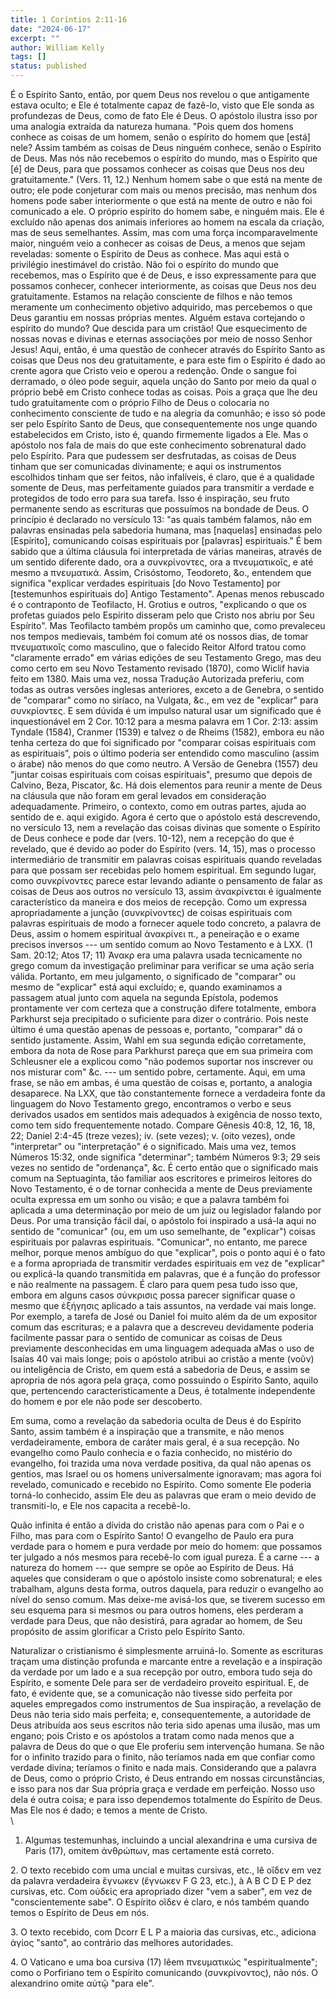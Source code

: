 ```yaml
---
title: 1 Coríntios 2:11-16
date: "2024-06-17"
excerpt: ""
author: William Kelly
tags: []
status: published
---
```


É o Espírito Santo, então, por quem Deus nos revelou o que antigamente
estava oculto; e Ele é totalmente capaz de fazê-lo, visto que Ele sonda
as profundezas de Deus, como de fato Ele é Deus. O apóstolo ilustra isso
por uma analogia extraída da natureza humana. \"Pois quem dos homens
conhece as coisas de um homem, senão o espírito do homem que \[está\]
nele? Assim também as coisas de Deus ninguém conhece, senão o Espírito
de Deus. Mas nós não recebemos o espírito do mundo, mas o Espírito que
\[é\] de Deus, para que possamos conhecer as coisas que Deus nos deu
gratuitamente.\" (Vers. 11, 12.) Nenhum homem sabe o que está na mente
de outro; ele pode conjeturar com mais ou menos precisão, mas nenhum dos
homens pode saber interiormente o que está na mente de outro e não foi
comunicado a ele. O próprio espírito do homem sabe, e ninguém mais. Ele
é excluído não apenas dos animais inferiores ao homem na escala da
criação, mas de seus semelhantes. Assim, mas com uma força
incomparavelmente maior, ninguém veio a conhecer as coisas de Deus, a
menos que sejam reveladas: somente o Espírito de Deus as conhece. Mas
aqui está o privilégio inestimável do cristão. Não foi o espírito do
mundo que recebemos, mas o Espírito que é de Deus, e isso expressamente
para que possamos conhecer, conhecer interiormente, as coisas que Deus
nos deu gratuitamente. Estamos na relação consciente de filhos e não
temos meramente um conhecimento objetivo adquirido, mas percebemos o que
Deus garantiu em nossas próprias mentes. Alguém estava cortejando o
espírito do mundo? Que descida para um cristão! Que esquecimento de
nossas novas e divinas e eternas associações por meio de nosso Senhor
Jesus! Aqui, então, é uma questão de conhecer através do Espírito Santo
as coisas que Deus nos deu gratuitamente, e para este fim o Espírito é
dado ao crente agora que Cristo veio e operou a redenção. Onde o sangue
foi derramado, o óleo pode seguir, aquela unção do Santo por meio da
qual o próprio bebê em Cristo conhece todas as coisas. Pois a graça que
lhe deu tudo gratuitamente com o próprio Filho de Deus o colocaria no
conhecimento consciente de tudo e na alegria da comunhão; e isso só pode
ser pelo Espírito Santo de Deus, que consequentemente nos unge quando
estabelecidos em Cristo, isto é, quando firmemente ligados a Ele. Mas o
apóstolo nos fala de mais do que este conhecimento sobrenatural dado
pelo Espírito. Para que pudessem ser desfrutadas, as coisas de Deus
tinham que ser comunicadas divinamente; e aqui os instrumentos
escolhidos tinham que ser feitos, não infalíveis, é claro, que é a
qualidade somente de Deus, mas perfeitamente guiados para transmitir a
verdade e protegidos de todo erro para sua tarefa. Isso é inspiração,
seu fruto permanente sendo as escrituras que possuímos na bondade de
Deus. O princípio é declarado no versículo 13: \"as quais também
falamos, não em palavras ensinadas pela sabedoria humana, mas
\[naquelas\] ensinadas pelo \[Espírito\], comunicando coisas espirituais
por \[palavras\] espirituais.\" É bem sabido que a última cláusula foi
interpretada de várias maneiras, através de um sentido diferente dado,
ora a συνκρίνοντες, ora a πνευματικοῖς, e até mesmo a πνευματικά. Assim,
Crisóstomo, Teodoreto, &o., entendem que significa \"explicar verdades
espirituais \[do Novo Testamento\] por \[testemunhos espirituais do\]
Antigo Testamento\". Apenas menos rebuscado é o contraponto de
Teofilacto, H. Grotius e outros, \"explicando o que os profetas guiados
pelo Espírito disseram pelo que Cristo nos abriu por Seu Espírito\". Mas
Teofilacto também propôs um caminho que, como prevaleceu nos tempos
medievais, também foi comum até os nossos dias, de tomar πνευματικοῖς
como masculino, que o falecido Reitor Alford tratou como \"claramente
errado\" em várias edições de seu Testamento Grego, mas deu como certo
em seu Novo Testamento revisado (1870), como Wiclif havia feito em 1380.
Mais uma vez, nossa Tradução Autorizada preferiu, com todas as outras
versões inglesas anteriores, exceto a de Genebra, o sentido de
\"comparar\" como no siríaco, na Vulgata, &c., em vez de \"explicar\"
para συνκρίοντες. E sem dúvida é um impulso natural usar um significado
que é inquestionável em 2 Cor. 10:12 para a mesma palavra em 1 Cor.
2:13: assim Tyndale (1584), Cranmer (1539) e talvez o de Rheims (1582),
embora eu não tenha certeza do que foi significado por \"comparar coisas
espirituais com as espirituais\", pois o último poderia ser entendido
como masculino (assim o árabe) não menos do que como neutro. A Versão de
Genebra (1557) deu \"juntar coisas espirituais com coisas espirituais\",
presumo que depois de Calvino, Beza, Piscator, &c. Há dois elementos
para reunir a mente de Deus na cláusula que não foram em geral levados
em consideração adequadamente. Primeiro, o contexto, como em outras
partes, ajuda ao sentido de e. aqui exigido. Agora é certo que o
apóstolo está descrevendo, no versículo 13, nem a revelação das coisas
divinas que somente o Espírito de Deus conhece e pode dar (vers. 10-12),
nem a recepção do que é revelado, que é devido ao poder do Espírito
(vers. 14, 15), mas o processo intermediário de transmitir em palavras
coisas espirituais quando reveladas para que possam ser recebidas pelo
homem espiritual. Em segundo lugar, como συνκρίνοντες parece estar
levando adiante o pensamento de falar as coisas de Deus aos outros no
versículo 13, assim ἀνακρίνεται é igualmente característico da maneira e
dos meios de recepção. Como um expressa apropriadamente a junção
(συνκρίνοντες) de coisas espirituais com palavras espirituais de modo a
fornecer aquele todo concreto, a palavra de Deus, assim o homem
espiritual ἀνακρίνει π., a peneiração e o exame precisos inversos --- um
sentido comum ao Novo Testamento e à LXX. (1 Sam. 20:12; Atos 17; 11)
Ἀνακρ era uma palavra usada tecnicamente no grego comum da investigação
preliminar para verificar se uma ação seria válida. Portanto, em meu
julgamento, o significado de \"comparar\" ou mesmo de \"explicar\" está
aqui excluído; e, quando examinamos a passagem atual junto com aquela na
segunda Epístola, podemos prontamente ver com certeza que a construção
difere totalmente, embora Parkhurst seja precipitado o suficiente para
dizer o contrário. Pois neste último é uma questão apenas de pessoas e,
portanto, \"comparar\" dá o sentido justamente. Assim, Wahl em sua
segunda edição corretamente, embora da nota de Rose para Parkhurst
pareça que em sua primeira com Schleusner ele a explicou como \"não
podemos suportar nos inscrever ou nos misturar com\" &c. --- um sentido
pobre, certamente. Aqui, em uma frase, se não em ambas, é uma questão de
coisas e, portanto, a analogia desaparece. Na LXX, que tão
constantemente fornece a verdadeira fonte da linguagem do Novo
Testamento grego, encontramos o verbo e seus derivados usados em
sentidos mais adequados à exigência de nosso texto, como tem sido
frequentemente notado. Compare Gênesis 40:8, 12, 16, 18, 22; Daniel
2:4-45 (treze vezes); iv. (sete vezes); v. (oito vezes), onde
\"interpretar\" ou \"interpretação\" é o significado. Mais uma vez,
temos Números 15:32, onde significa \"determinar\"; também Números 9:3;
29 seis vezes no sentido de \"ordenança\", &c. É certo então que o
significado mais comum na Septuaginta, tão familiar aos escritores e
primeiros leitores do Novo Testamento, é o de tornar conhecida a mente
de Deus previamente oculta expressa em um sonho ou visão; e que a
palavra também foi aplicada a uma determinação por meio de um juiz ou
legislador falando por Deus. Por uma transição fácil daí, o apóstolo foi
inspirado a usá-la aqui no sentido de \"comunicar\" (ou, em um uso
semelhante, de \"explicar\") coisas espirituais por palavras
espirituais. \"Comunicar\", no entanto, me parece melhor, porque menos
ambíguo do que \"explicar\", pois o ponto aqui é o fato e a forma
apropriada de transmitir verdades espirituais em vez de \"explicar\" ou
explicá-la quando transmitida em palavras, que é a função do professor e
não realmente na passagem. É claro para quem pesa tudo isso que, embora
em alguns casos σύνκρισις possa parecer significar quase o mesmo que
ἐξήγησις aplicado a tais assuntos, na verdade vai mais longe. Por
exemplo, a tarefa de José ou Daniel foi muito além da de um expositor
comum das escrituras; e a palavra que a descreveu devidamente poderia
facilmente passar para o sentido de comunicar as coisas de Deus
previamente desconhecidas em uma linguagem adequada aMas o uso de Isaías
40 vai mais longe; pois o apóstolo atribui ao cristão a mente (νοῦν) ou
inteligência de Cristo, em quem está a sabedoria de Deus, e assim se
apropria de nós agora pela graça, como possuindo o Espírito Santo,
aquilo que, pertencendo caracteristicamente a Deus, é totalmente
independente do homem e por ele não pode ser descoberto.

Em suma, como a revelação da sabedoria oculta de Deus é do Espírito
Santo, assim também é a inspiração que a transmite, e não menos
verdadeiramente, embora de caráter mais geral, é a sua recepção. No
evangelho como Paulo conhecia e o fazia conhecido, no mistério do
evangelho, foi trazida uma nova verdade positiva, da qual não apenas os
gentios, mas Israel ou os homens universalmente ignoravam; mas agora foi
revelado, comunicado e recebido no Espírito. Como somente Ele poderia
torná-lo conhecido, assim Ele deu as palavras que eram o meio devido de
transmiti-lo, e Ele nos capacita a recebê-lo.

Quão infinita é então a dívida do cristão não apenas para com o Pai e o
Filho, mas para com o Espírito Santo! O evangelho de Paulo era pura
verdade para o homem e pura verdade por meio do homem: que possamos ter
julgado a nós mesmos para recebê-lo com igual pureza. É a carne --- a
natureza do homem --- que sempre se opõe ao Espírito de Deus. Há aqueles
que consideram o que o apóstolo insiste como sobrenatural; e eles
trabalham, alguns desta forma, outros daquela, para reduzir o evangelho
ao nível do senso comum. Mas deixe-me avisá-los que, se tiverem sucesso
em seu esquema para si mesmos ou para outros homens, eles perderam a
verdade para Deus, que não desistirá, para agradar ao homem, de Seu
propósito de assim glorificar a Cristo pelo Espírito Santo.

Naturalizar o cristianismo é simplesmente arruiná-lo. Somente as
escrituras traçam uma distinção profunda e marcante entre a revelação e
a inspiração da verdade por um lado e a sua recepção por outro, embora
tudo seja do Espírito, e somente Dele para ser de verdadeiro proveito
espiritual. E, de fato, é evidente que, se a comunicação não tivesse
sido perfeita por aqueles empregados como instrumentos de Sua
inspiração, a revelação de Deus não teria sido mais perfeita; e,
consequentemente, a autoridade de Deus atribuída aos seus escritos não
teria sido apenas uma ilusão, mas um engano; pois Cristo e os apóstolos
a tratam como nada menos que a palavra de Deus do que o que Ele proferiu
sem intervenção humana. Se não for o infinito trazido para o finito, não
teríamos nada em que confiar como verdade divina; teríamos o finito e
nada mais. Considerando que a palavra de Deus, como o próprio Cristo, é
Deus entrando em nossas circunstâncias, e isso para nos dar Sua própria
graça e verdade em perfeição. Nosso uso dela é outra coisa; e para isso
dependemos totalmente do Espírito de Deus. Mas Ele nos é dado; e temos a
mente de Cristo.\
\

1. Algumas testemunhas, incluindo a uncial alexandrina e uma cursiva de
   Paris (17), omitem ἀνθρώπων, mas certamente está correto.

2\. O texto recebido com uma uncial e muitas cursivas, etc., lê οἴδεν em
vez da palavra verdadeira ἔγνωκεν (ἔγνωκεν F G 23, etc.), à A B C D E P
dez cursivas, etc. Com οὐδείς era apropriado dizer \"vem a saber\", em
vez de \"conscientemente sabe\". O Espírito οἴδεν é claro, e nós também
quando temos o Espírito de Deus em nós.

3\. O texto recebido, com Dcorr E L P a maioria das cursivas, etc.,
adiciona ἁγίος \"santo\", ao contrário das melhores autoridades.

4\. O Vaticano e uma boa cursiva (17) lêem πνευματικώς
\"espiritualmente\"; como o Porfiriano tem o Espírito comunicando
(συνκρίνοντος), não nós. O alexandrino omite αὐτῷ \"para ele\".
